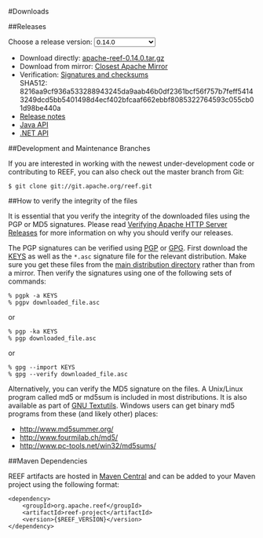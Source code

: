 <!--
Licensed to the Apache Software Foundation (ASF) under one
or more contributor license agreements.  See the NOTICE file
distributed with this work for additional information
regarding copyright ownership.  The ASF licenses this file
to you under the Apache License, Version 2.0 (the
"License"); you may not use this file except in compliance
with the License.  You may obtain a copy of the License at

http://www.apache.org/licenses/LICENSE-2.0

Unless required by applicable law or agreed to in writing,
software distributed under the License is distributed on an
"AS IS" BASIS, WITHOUT WARRANTIES OR CONDITIONS OF ANY
KIND, either express or implied.  See the License for the
specific language governing permissions and limitations
under the License.
-->
#Downloads

##Releases

Choose a release version:
<select id="selectRelease" onchange="setReleaseLink()">
    <option value="0.14.0" selected="selected">0.14.0</option>
    <option value="0.13.0-incubating">0.13.0-incubating</option>
    <option value="0.12.0-incubating">0.12.0-incubating</option>
    <option value="0.11.0-incubating">0.11.0-incubating</option>
    <option value="0.10.0-incubating">0.10.0-incubating</option>
</select>

<ul id="listRelease">
    <li>
        Download directly:
        <a id="directLink" href="http://www.apache.org/dist/reef/0.14.0/apache-reef-0.14.0.tar.gz">
            apache-reef-0.14.0.tar.gz
        </a>
    </li>
    <li>
        Download from mirror:
        <a id="mirrorLink" href="http://www.apache.org/dyn/closer.cgi/reef/0.14.0">
        Closest Apache Mirror</a>
    </li>
    <li>
        Verification:
        <a id="verificationLink" href="http://www.apache.org/dist/reef/0.14.0/">
            Signatures and checksums
        </a>
        <br />
        SHA512: <span id="sha512Text">8216aa9cf936a533288943245da9aab46b0df2361bcf56f757b7feff54143249dcd5bb5401498d4ecf402bfcaaf662ebbf8085322764593c055cb01d98be440a</span>
    </li>
    <li>
        <a id="releaseNotesLink" href="https://issues.apache.org/jira/secure/ReleaseNote.jspa?projectId=12315820&amp;version=12333768">Release notes</a>
    </li>
    <li>
        <a id="javaApiLink" href="apidocs/0.14.0/index.html">Java API</a>
    </li>
    <li>
        <span id="dotnetApiLink"><a href="apidoc_net/0.14.0/index.html">.NET API</a></span>
    </li>
</ul>

##Development and Maintenance Branches

If you are interested in working with the newest under-development code or contributing to REEF, you can also check out the master branch from Git:

    $ git clone git://git.apache.org/reef.git

##How to verify the integrity of the files

It is essential that you verify the integrity of the downloaded files using the PGP or MD5 signatures. Please read [Verifying Apache HTTP Server Releases](http://www.apache.org/info/verification.html) for more information on why you should verify our releases.

The PGP signatures can be verified using [PGP](http://www.pgpi.org/) or [GPG](https://www.gnupg.org/). First download the [KEYS](http://www.apache.org/dist/reef/KEYS) as well as the `*.asc` signature file for the relevant distribution. Make sure you get these files from the [main distribution directory](http://www.apache.org/dist/reef/) rather than from a mirror. Then verify the signatures using one of the following sets of commands:

    % pgpk -a KEYS
    % pgpv downloaded_file.asc

or

    % pgp -ka KEYS
    % pgp downloaded_file.asc

or

    % gpg --import KEYS
    % gpg --verify downloaded_file.asc

Alternatively, you can verify the MD5 signature on the files. A Unix/Linux program called md5 or md5sum is included in most distributions. It is also available as part of [GNU Textutils](http://www.gnu.org/software/textutils/textutils.html). Windows users can get binary md5 programs from these (and likely other) places: 


- http://www.md5summer.org/
- http://www.fourmilab.ch/md5/
- http://www.pc-tools.net/win32/md5sums/

##Maven Dependencies

REEF artifacts are hosted in [Maven Central](http://search.maven.org/#search|ga|1|org.apache.reef) and can be added to your Maven project using the following format:

    <dependency>
        <groupId>org.apache.reef</groupId>
        <artifactId>reef-project</artifactId>
        <version>{$REEF_VERSION}</version>
    </dependency>
 
